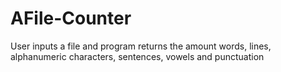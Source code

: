 # AFile-Counter
User inputs a file and program returns the amount words, lines, alphanumeric characters, sentences, vowels and punctuation
